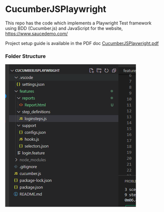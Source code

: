 # CucumberJSPlaywright

This repo has the code which implements a Playwright Test framework using BDD (Cucumber.js) and JavaScript for the website, https://www.saucedemo.com/

Project setup guide is available in the PDF doc [CucumberJSPlaywright.pdf](CucumberJSPlaywright.pdf)

### **Folder Structure**
![img.png](img.PNG)
